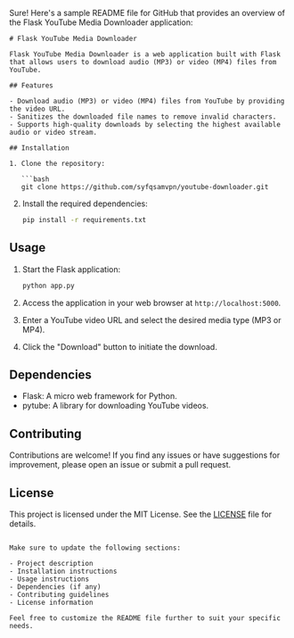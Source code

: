 Sure! Here's a sample README file for GitHub that provides an overview of the Flask YouTube Media Downloader application:

```
# Flask YouTube Media Downloader

Flask YouTube Media Downloader is a web application built with Flask that allows users to download audio (MP3) or video (MP4) files from YouTube.

## Features

- Download audio (MP3) or video (MP4) files from YouTube by providing the video URL.
- Sanitizes the downloaded file names to remove invalid characters.
- Supports high-quality downloads by selecting the highest available audio or video stream.

## Installation

1. Clone the repository:

   ```bash
   git clone https://github.com/syfqsamvpn/youtube-downloader.git
   ```

2. Install the required dependencies:

   ```bash
   pip install -r requirements.txt
   ```

## Usage

1. Start the Flask application:

   ```bash
   python app.py
   ```

2. Access the application in your web browser at `http://localhost:5000`.
3. Enter a YouTube video URL and select the desired media type (MP3 or MP4).
4. Click the "Download" button to initiate the download.

## Dependencies

- Flask: A micro web framework for Python.
- pytube: A library for downloading YouTube videos.

## Contributing

Contributions are welcome! If you find any issues or have suggestions for improvement, please open an issue or submit a pull request.

## License

This project is licensed under the MIT License. See the [LICENSE](LICENSE) file for details.
```

Make sure to update the following sections:

- Project description
- Installation instructions
- Usage instructions
- Dependencies (if any)
- Contributing guidelines
- License information

Feel free to customize the README file further to suit your specific needs.
